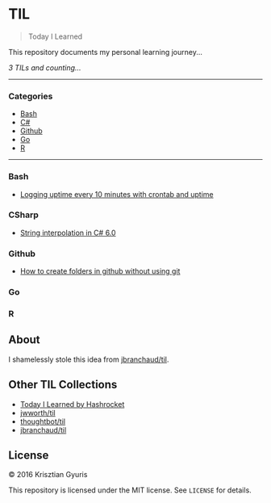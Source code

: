 # TIL

> Today I Learned

This repository documents my personal learning journey... 

_3 TILs and counting..._

---

### Categories

* [Bash](#bash)
* [C#](#Csharp)
* [Github](#github)
* [Go](#Go)
* [R](#r)

---

### Bash

- [Logging uptime every 10 minutes with crontab and uptime](bash/logging_uptime_every_10_minutes.md)
 

### CSharp

- [String interpolation in C# 6.0](csharp/string_interpolation_in_csharp_6.md)

### Github 

- [How to create folders in github without using git](github/how_to_create_folders_in_github.md)

### Go

### R

## About

I shamelessly stole this idea from
[jbranchaud/til](https://github.com/jbranchaud/til).

## Other TIL Collections

* [Today I Learned by Hashrocket](https://til.hashrocket.com)
* [jwworth/til](https://github.com/jwworth/til)
* [thoughtbot/til](https://github.com/thoughtbot/til)
* [jbranchaud/til](https://github.com/jbranchaud/til)


## License

&copy; 2016 Krisztian Gyuris

This repository is licensed under the MIT license. See `LICENSE` for
details.
